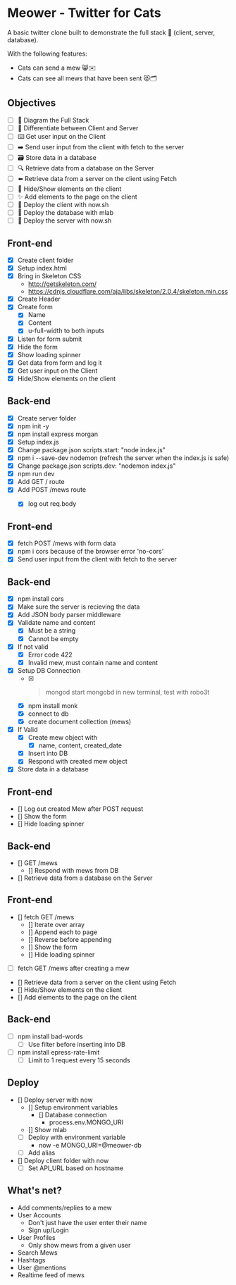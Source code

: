 # Meower - Twitter for Cats

A basic twitter clone built to demonstrate the full stack 🥞 (client, server, database).

With the following features:

* Cats can send a mew 😸✉️
* Cats can see all mews that have been sent 😻🗂

## Objectives

* [ ] 📝 Diagram the Full Stack
* [ ] 🔎 Differentiate between Client and Server
* [ ] ⌨️ Get user input on the Client
* [ ] ➡️ Send user input from the client with fetch to the server
* [ ] 🗃 Store data in a database
* [ ] 🔍 Retrieve data from a database on the Server
* [ ] ⬅️ Retrieve data from a server on the client using Fetch
* [ ] 🙈 Hide/Show elements on the client
* [ ] ✨ Add elements to the page on the client
* [ ] 🚀 Deploy the client with now.sh
* [ ] 🚀 Deploy the database with mlab
* [ ] 🚀 Deploy the server with now.sh

## Front-end

* [x] Create client folder
* [x] Setup index.html
* [x] Bring in Skeleton CSS
  * http://getskeleton.com/
  * https://cdnjs.cloudflare.com/aja/libs/skeleton/2.0.4/skeleton.min.css
* [x] Create Header
* [x] Create form
  * [x] Name
  * [x] Content
  * [x] u-full-width to both inputs
* [x] Listen for form submit
* [x] Hide the form
* [x] Show loading spinner
* [x] Get data from form and log it
* [x] Get user input on the Client
* [x] Hide/Show elements on the client

## Back-end

* [x] Create server folder
* [x] npm init -y
* [x] npm install express morgan
* [x] Setup index.js
* [x] Change package.json  scripts.start: "node index.js"
* [x] npm i --save-dev nodemon      (refresh the server when the index.js is safe)
* [x] Change package.json  scripts.dev: "nodemon index.js"
* [x] npm run dev
* [x] Add GET / route
* [x] Add POST /mews route
  * [x] log out req.body



## Front-end

* [x] fetch POST /mews with form data
* [x] npm i cors      because of the browser error 'no-cors'
* [x] Send user input from the client with fetch to the server

## Back-end

* [x] npm install cors
* [x] Make sure the server is recieving the data
* [x] Add JSON body parser middleware
* [x] Validate name and content
  * [x] Must be a string
  * [x] Cannot be empty
* [x] If not valid
  * [x] Error code 422
  * [x] Invalid mew, must contain name and content
* [x] Setup DB Connection
  * [x] > mongod      start mongobd in new terminal, test with robo3t
  * [x] npm install monk
  * [x] connect to db
  * [x] create document collection (mews)
* [x] If Valid
  * [x] Create mew object with
    * [x] name, content, created_date
  * [x] Insert into DB
  * [x] Respond with created mew object
* [x] Store data in a database

## Front-end

* [] Log out created Mew after POST request
* [] Show the form
* [] Hide loading spinner

## Back-end

* [] GET /mews
  * [] Respond with mews from DB
* [] Retrieve data from a database on the Server

## Front-end

* [] fetch GET /mews
  * [] Iterate over array
  * [] Append each to page
  * [] Reverse before appending
  * [] Show the form
  * [] Hide loading spinner
* [ ] fetch GET /mews after creating a mew
* [] Retrieve data from a server on the client using Fetch
* [] Hide/Show elements on the client
* [] Add elements to the page on the client

## Back-end

* [ ] npm install bad-words
  * [ ] Use filter before inserting into DB
* [ ] npm install epress-rate-limit
  * [ ] Limit to 1 request every 15 seconds

## Deploy

* [] Deploy server with now
  * [] Setup environment variables
    * [] Database connection
      * process.env.MONGO_URI
  * [] Show mlab
  * [ ] Deploy with environment variable
    * now -e MONGO_URI=@meower-db
  * [ ] Add alias
* [] Deploy client folder with now
  * [ ] Set API_URL based on hostname

## What's net?

* Add comments/replies to a mew
* User Accounts
  * Don't just have the user enter their name
  * Sign up/Login
* User Profiles
  - Only show mews from a given user
* Search Mews
* Hashtags
* User @mentions
* Realtime feed of mews